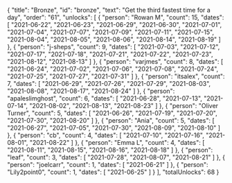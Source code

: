 {
  "title": "Bronze",
  "id": "bronze",
  "text": "Get the third fastest time for a day",
  "order": "61",
  "unlocks": [
    {
      "person": "Rowan M",
      "count": 15,
      "dates": [
        "2021-06-22",
        "2021-06-23",
        "2021-06-29",
        "2021-06-30",
        "2021-07-01",
        "2021-07-04",
        "2021-07-07",
        "2021-07-09",
        "2021-07-11",
        "2021-07-15",
        "2021-08-04",
        "2021-08-05",
        "2021-08-06",
        "2021-08-14",
        "2021-08-19"
      ]
    },
    {
      "person": "j-sheps",
      "count": 9,
      "dates": [
        "2021-07-03",
        "2021-07-12",
        "2021-07-17",
        "2021-07-18",
        "2021-07-21",
        "2021-07-22",
        "2021-07-23",
        "2021-08-12",
        "2021-08-13"
      ]
    },
    {
      "person": "varjmes",
      "count": 8,
      "dates": [
        "2021-06-24",
        "2021-07-02",
        "2021-07-06",
        "2021-07-08",
        "2021-07-24",
        "2021-07-25",
        "2021-07-27",
        "2021-07-31"
      ]
    },
    {
      "person": "itsalex",
      "count": 7,
      "dates": [
        "2021-06-29",
        "2021-07-26",
        "2021-07-29",
        "2021-08-03",
        "2021-08-08",
        "2021-08-17",
        "2021-08-24"
      ]
    },
    {
      "person": "apaleslimghost",
      "count": 6,
      "dates": [
        "2021-06-28",
        "2021-07-13",
        "2021-07-14",
        "2021-08-02",
        "2021-08-13",
        "2021-08-23"
      ]
    },
    {
      "person": "Oliver Turner",
      "count": 5,
      "dates": [
        "2021-06-26",
        "2021-07-19",
        "2021-07-20",
        "2021-07-30",
        "2021-08-20"
      ]
    },
    {
      "person": "Ania",
      "count": 5,
      "dates": [
        "2021-06-27",
        "2021-07-05",
        "2021-07-30",
        "2021-08-09",
        "2021-08-10"
      ]
    },
    {
      "person": "cb",
      "count": 4,
      "dates": [
        "2021-07-10",
        "2021-07-16",
        "2021-08-01",
        "2021-08-22"
      ]
    },
    {
      "person": "Emma L",
      "count": 4,
      "dates": [
        "2021-08-11",
        "2021-08-15",
        "2021-08-16",
        "2021-08-18"
      ]
    },
    {
      "person": "leaf",
      "count": 3,
      "dates": [
        "2021-07-28",
        "2021-08-07",
        "2021-08-21"
      ]
    },
    {
      "person": "joelcarr",
      "count": 1,
      "dates": [
        "2021-06-21"
      ]
    },
    {
      "person": "Lily2point0",
      "count": 1,
      "dates": [
        "2021-06-25"
      ]
    }
  ],
  "totalUnlocks": 68
}